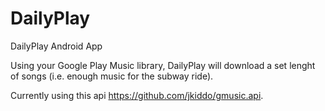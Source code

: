 DailyPlay
=========

DailyPlay Android App

Using your Google Play Music library, DailyPlay will download a set lenght of songs (i.e. enough music for the subway ride).

Currently using this api https://github.com/jkiddo/gmusic.api.
